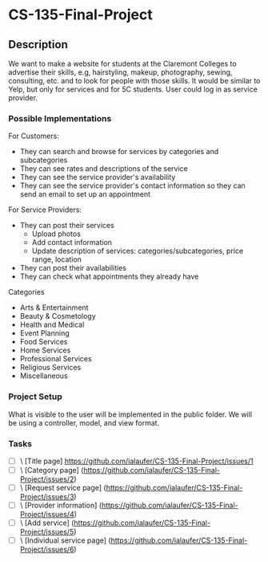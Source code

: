 # CS-135-Final-Project

## Description
We want to make a website for students at the Claremont Colleges to advertise their skills, e.g, hairstyling, makeup, photography, sewing, consulting, etc.  and to look for people with those skills. It would be similar to Yelp, but only for services and for 5C students. User could log in as service provider.

### Possible Implementations
For Customers:
- They can search and browse for services by categories and subcategories
- They can see rates and descriptions of the service
- They can see the service provider's availability
- They can see the service provider's contact information so they can send an email to set up an appointment

For Service Providers:
- They can post their services
  - Upload photos
  - Add contact information
  - Update description of services: categories/subcategories, price range, location
- They can post their availabilities
- They can check what appointments they already have

Categories
- Arts & Entertainment
- Beauty & Cosmetology
- Health and Medical
- Event Planning
- Food Services
- Home Services
- Professional Services
- Religious Services
- Miscellaneous

### Project Setup
What is visible to the user will be implemented in the public folder.
We will be using a controller, model, and view format.

### Tasks
- [ ] \ [Title page] https://github.com/ialaufer/CS-135-Final-Project/issues/1
- [ ] \ [Category page] (https://github.com/ialaufer/CS-135-Final-Project/issues/2)
- [ ] \ [Request service page] (https://github.com/ialaufer/CS-135-Final-Project/issues/3)
- [ ] \ [Provider information] (https://github.com/ialaufer/CS-135-Final-Project/issues/4)
- [ ] \ [Add service] (https://github.com/ialaufer/CS-135-Final-Project/issues/5)
- [ ] \ [Individual service page] (https://github.com/ialaufer/CS-135-Final-Project/issues/6)
